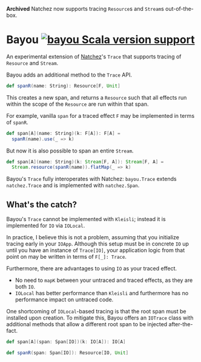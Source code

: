 **Archived** Natchez now supports tracing `Resource`s and `Stream`s out-of-the-box.

# Bayou [![bayou Scala version support](https://index.scala-lang.org/armanbilge/bayou/bayou/latest-by-scala-version.svg)](https://index.scala-lang.org/armanbilge/bayou/bayou)

An experimental extension of [Natchez](https://github.com/tpolecat/natchez)'s `Trace` that supports tracing of `Resource` and `Stream`.

Bayou adds an additional method to the `Trace` API.
```scala
def spanR(name: String): Resource[F, Unit]
```
This creates a new span, and returns a `Resource` such that all effects run within the scope of the `Resource` are run within that span.

For example, vanilla `span` for a traced effect `F` may be implemented in terms of `spanR`.
```scala
def span[A](name: String)(k: F[A]): F[A] =
  spanR(name).use(_ => k)
```
But now it is also possible to span an entire `Stream`.
```scala
def span[A](name: String)(k: Stream[F, A]): Stream[F, A] =
  Stream.resource(spanR(name)).flatMap(_ => k)
```

Bayou's `Trace` fully interoperates with Natchez: `bayou.Trace` extends `natchez.Trace` and is implemented with `natchez.Span`.

## What's the catch?

Bayou's `Trace` cannot be implemented with `Kleisli`; instead it is implemented for `IO` via `IOLocal`.

In practice, I believe this is not a problem, assuming that you initialize tracing early in your `IOApp`. Although this setup must be in concrete `IO` up until you have an instance of `Trace[IO]`, your application logic from that point on may be written in terms of `F[_]: Trace`.

Furthermore, there are advantages to using `IO` as your traced effect.
- No need to `mapK` between your untraced and traced effects, as they are both `IO`.
- `IOLocal` has better performance than `Kleisli` and furthermore has no performance impact on untraced code.

One shortcoming of `IOLocal`-based tracing is that the root span must be installed upon creation. To mitigate this, Bayou offers an `IOTrace` class with additional methods that allow a different root span to be injected after-the-fact.
```scala
def span[A](span: Span[IO])(k: IO[A]): IO[A]

def spanR(span: Span[IO]): Resource[IO, Unit]
```
